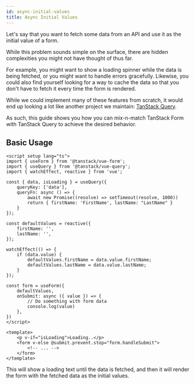 ```yaml
---
id: async-initial-values
title: Async Initial Values
---
```


Let's say that you want to fetch some data from an API and use it as the initial value of a form.

While this problem sounds simple on the surface, there are hidden complexities you might not have thought of thus far.

For example, you might want to show a loading spinner while the data is being fetched, or you might want to handle errors gracefully.
Likewise, you could also find yourself looking for a way to cache the data so that you don't have to fetch it every time the form is rendered.

While we could implement many of these features from scratch, it would end up looking a lot like another project we maintain: [TanStack Query](https://tanstack.com/query).

As such, this guide shows you how you can mix-n-match TanStack Form with TanStack Query to achieve the desired behavior.

## Basic Usage

```vue 
<script setup lang="ts">
import { useForm } from '@tanstack/vue-form';
import { useQuery } from '@tanstack/vue-query';
import { watchEffect, reactive } from 'vue';

const { data, isLoading } = useQuery({
    queryKey: ['data'],
    queryFn: async () => {
        await new Promise((resolve) => setTimeout(resolve, 1000))
        return { firstName: 'FirstName', lastName: "LastName" }
    }
});

const defaultValues = reactive({
    firstName: '',
    lastName: '',
});

watchEffect(() => {
    if (data.value) {
        defaultValues.firstName = data.value.firstName;
        defaultValues.lastName = data.value.lastName;
    }
});

const form = useForm({
    defaultValues,
    onSubmit: async ({ value }) => {
        // Do something with form data
        console.log(value)
    },
})
</script>

<template>
    <p v-if="isLoading">Loading..</p>
    <form v-else @submit.prevent.stop="form.handleSubmit">
        <!-- ... -->
    </form>
</template>
```

This will show a loading text until the data is fetched, and then it will render the form with the fetched data as the initial values.
